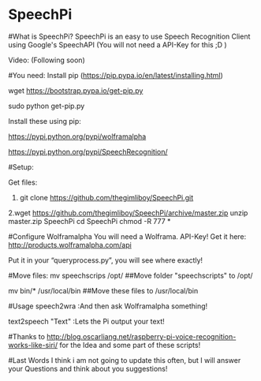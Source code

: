 

SpeechPi
========
#What is SpeechPi?
SpeechPi is an easy to use Speech Recognition Client using Google's SpeechAPI (You will not need a API-Key for this ;D )

Video: (Following soon)

#You need:
Install pip (https://pip.pypa.io/en/latest/installing.html)

wget https://bootstrap.pypa.io/get-pip.py

sudo python get-pip.py

Install these using pip:

https://pypi.python.org/pypi/wolframalpha

https://pypi.python.org/pypi/SpeechRecognition/

#Setup:

Get files:
1. git clone https://github.com/thegimliboy/SpeechPi.git

2.wget https://github.com/thegimliboy/SpeechPi/archive/master.zip
  unzip master.zip SpeechPi
  cd SpeechPi
  chmod -R 777 *

#Configure Wolframalpha
You will need a Wolframa. API-Key!
Get it here: http://products.wolframalpha.com/api

Put it in your “queryprocess.py”, you will see where exactly!

#Move files:
mv speechscrips /opt/ ##Move folder "speechscripts" to /opt/ 

mv bin/* /usr/local/bin ##Move these files to /usr/local/bin

#Usage
speech2wra	:And then ask Wolframalpha something!

text2speech "Text"	:Lets the Pi output your text!



#Thanks to
http://blog.oscarliang.net/raspberry-pi-voice-recognition-works-like-siri/ for the Idea and some part of these scripts!

#Last Words
I think i am not going to update this often, but I will answer your Questions and think about you suggestions! 
